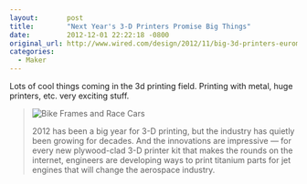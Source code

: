 ```yaml
---
layout:       post
title:        "Next Year's 3-D Printers Promise Big Things"
date:         2012-12-01 22:22:18 -0800
original_url: http://www.wired.com/design/2012/11/big-3d-printers-euromold-2012/?pid=1387&viewall=true
categories:
  - Maker
---
```


Lots of cool things coming in the 3d printing field. Printing with metal, huge printers, etc. very exciting stuff. 

 >   ![Bike Frames and Race Cars](/attachments/0448414f74f28bddffb4612b7101d37e/image.png)  
 > 
 >  2012 has been a big year for 3-D printing, but the industry has quietly been growing for decades. And the innovations are impressive — for every new plywood-clad 3-D printer kit that makes the rounds on the internet, engineers are developing ways to print titanium parts for jet engines that will change the aerospace industry. 

